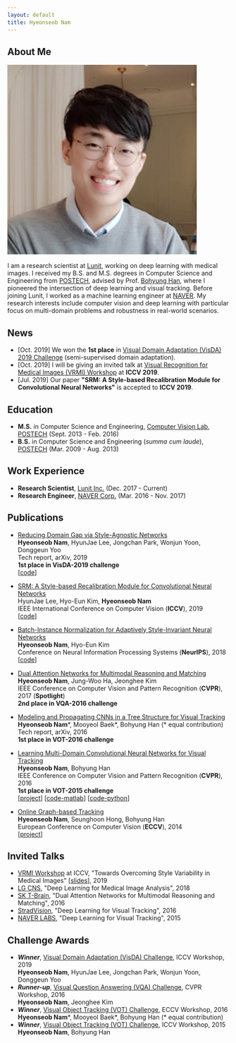 ```yaml
---
layout: default
title: Hyeonseob Nam
---
```


## About Me

<img class="profile-picture" src="hsnam.png">

I am a research scientist at [Lunit](https://lunit.io/?lang=en), working on deep learning with medical images.
I received my B.S. and M.S. degrees in Computer Science and Engineering from [POSTECH](http://www.postech.ac.kr/eng/), advised by Prof. [Bohyung Han](https://cv.snu.ac.kr/index.php/~bhhan/), where I pioneered the intersection of deep learning and visual tracking.
Before joining Lunit, I worked as a machine learning engineer at [NAVER](https://www.navercorp.com/en).
My research interests include computer vision and deep learning with particular focus on multi-domain problems and robustness in real-world scenarios.

## News
- [Oct. 2019] We won the **1st place** in [Visual Domain Adaptation (VisDA) 2019 Challenge](http://ai.bu.edu/visda-2019/) (semi-supervised domain adaptation).
- [Oct. 2019] I will be giving an invited talk at [Visual Recognition for Medical Images (VRMI) Workshop](https://sites.google.com/view/iccv19-vrmi) at **ICCV 2019**.
- [Jul. 2019] Our paper **"SRM: A Style-based Recalibration Module for Convolutional Neural Networks"** is accepted to **ICCV 2019**.

## Education

- **M.S.** in Computer Science and Engineering, [Computer Vision Lab](http://cvlab.postech.ac.kr/lab/), [POSTECH](http://www.postech.ac.kr/eng/) (Sept. 2013 - Feb. 2016)
- **B.S.** in Computer Science and Engineering (*summa cum laude*), [POSTECH](http://www.postech.ac.kr/eng/) (Mar. 2009 - Aug. 2013)

## Work Experience 

- **Research Scientist**, [Lunit Inc.](https://lunit.io/?lang=en) (Dec. 2017 - Current)
- **Research Engineer**, [NAVER Corp.](https://www.navercorp.com/en) (Mar. 2016 - Nov. 2017)

## Publications

- <span class="paper-title">[Reducing Domain Gap via Style-Agnostic Networks](https://arxiv.org/pdf/1910.11645.pdf)</span><br />
  **Hyeonseob Nam**, HyunJae Lee, Jongchan Park, Wonjun Yoon, Donggeun Yoo<br />
  Tech report, arXiv, 2019<br />
  **1st place in VisDA-2019 challenge**<br />
  [[code](https://github.com/hyeonseobnam/style-agnostic-networks)]

- <span class="paper-title">[SRM: A Style-based Recalibration Module for Convolutional Neural Networks](https://arxiv.org/pdf/1903.10829.pdf)</span><br />
  HyunJae Lee, Hyo-Eun Kim, **Hyeonseob Nam**<br />
  IEEE International Conference on Computer Vision (**ICCV**), 2019<br />
  [[code](https://github.com/hyunjaelee410/style-based-recalibration-module)]

- <span class="paper-title">[Batch-Instance Normalization for Adaptively Style-Invariant Neural Networks](https://arxiv.org/pdf/1805.07925.pdf)</span><br />
  **Hyeonseob Nam**, Hyo-Eun Kim<br />
  Conference on Neural Information Processing Systems (**NeurIPS**), 2018<br />
  [[code](https://github.com/hyeonseob-nam/Batch-Instance-Normalization)]

- <span class="paper-title">[Dual Attention Networks for Multimodal Reasoning and Matching](https://arxiv.org/pdf/1611.00471.pdf)</span><br />
  **Hyeonseob Nam**, Jung-Woo Ha, Jeonghee Kim<br />
  IEEE Conference on Computer Vision and Pattern Recognition (**CVPR**), 2017 (**Spotlight**)<br />
  **2nd place in VQA-2016 challenge**

- <span class="paper-title">[Modeling and Propagating CNNs in a Tree Structure for Visual Tracking](https://arxiv.org/pdf/1608.07242.pdf)</span><br />
  **Hyeonseob Nam**\*, Mooyeol Baek\*, Bohyung Han (\* equal contribution)<br />
  Tech report, arXiv, 2016<br />
  **1st place in VOT-2016 challenge**
  
- <span class="paper-title">[Learning Multi-Domain Convolutional Neural Networks for Visual Tracking](https://arxiv.org/pdf/1510.07945.pdf)</span><br />
  **Hyeonseob Nam**, Bohyung Han<br />
  IEEE Conference on Computer Vision and Pattern Recognition (**CVPR**), 2016<br />
  **1st place in VOT-2015 challenge**<br />
  [[project](http://cvlab.postech.ac.kr/research/mdnet/)]
  [[code-matlab](https://github.com/hyeonseobnam/MDNet)]
  [[code-python](https://github.com/hyeonseobnam/py-MDNet)]

- <span class="paper-title">[Online Graph-based Tracking](http://cvlab.postech.ac.kr/~maga33/eccv2014_OGT.pdf)</span><br />
  **Hyeonseob Nam**, Seunghoon Hong, Bohyung Han<br />
  European Conference on Computer Vision (**ECCV**), 2014<br />
  [[project](http://cvlab.postech.ac.kr/research/beyondchainmodels/)]


## Invited Talks
- [VRMI Workshop](https://sites.google.com/view/iccv19-vrmi) at ICCV, "Towards Overcoming Style Variability in Medical Images" [[slides](https://drive.google.com/file/d/1aDhpjYnSTi_w4qJIo9Enj0Y6IleWWnz4/view?usp=sharing)], 2019
- [LG CNS](http://www.lgcns.com/LGCNS.GHP.Main/Etc/SiteMain), "Deep Learning for Medical Image Analysis", 2018
- [SK T-Brain](https://www.skt.ai/index.do), "Dual Attention Networks for Multimodal Reasoning and Matching", 2016
- [StradVision](https://www.stradvision.com/), "Deep Learning for Visual Tracking", 2016
- [NAVER LABS](https://www.naverlabs.com/en/), "Deep Learning for Visual Tracking", 2015


## Challenge Awards

- ***Winner***, [Visual Domain Adaptation (VisDA) Challenge](http://ai.bu.edu/visda-2019/), ICCV Workshop, 2019<br />
  **Hyeonseob Nam**, HyunJae Lee, Jongchan Park, Wonjun Yoon, Donggeun Yoo
- ***Runner-up***, [Visual Question Answering (VQA) Challenge](https://visualqa.org/challenge_2016.html), CVPR Workshop, 2016<br />
  **Hyeonseob Nam**, Jeonghee Kim
- ***Winner***, [Visual Object Tracking (VOT) Challenge](http://www.votchallenge.net/vot2016/), ECCV Workshop, 2016<br />
  **Hyeonseob Nam**\*, Mooyeol Baek\*, Bohyung Han (\* equal contribution)
- ***Winner***, [Visual Object Tracking (VOT) Challenge](http://www.votchallenge.net/vot2015/), ICCV Workshop, 2015<br />
  **Hyeonseob Nam**, Bohyung Han
